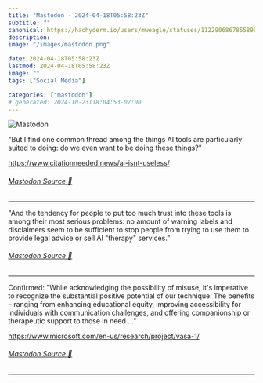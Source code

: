 ```yaml
---
title: "Mastodon - 2024-04-18T05:58:23Z"
subtitle: ""
canonical: https://hachyderm.io/users/mweagle/statuses/112290686785589935
description:
image: "/images/mastodon.png"

date: 2024-04-18T05:58:23Z
lastmod: 2024-04-18T05:58:23Z
image: ""
tags: ["Social Media"]

categories: ["mastodon"]
# generated: 2024-10-23T18:04:53-07:00
---
```

![Mastodon](/images/mastodon.png)

<p>&quot;But I find one common thread among the things AI tools are particularly suited to doing: do we even want to be doing these things?”</p><p><a href="https://www.citationneeded.news/ai-isnt-useless/" target="_blank" rel="nofollow noopener noreferrer" translate="no"><span class="invisible">https://www.</span><span class="ellipsis">citationneeded.news/ai-isnt-us</span><span class="invisible">eless/</span></a></p>


###### [Mastodon Source 🐘](https://hachyderm.io/@mweagle/112290686785589935)

___

<p>&quot;And the tendency for people to put too much trust into these tools is among their most serious problems: no amount of warning labels and disclaimers seem to be sufficient to stop people from trying to use them to provide legal advice or sell AI &quot;therapy&quot; services.”</p>


###### [Mastodon Source 🐘](https://hachyderm.io/@mweagle/112290689519232343)

___

<p>Confirmed: &quot;While acknowledging the possibility of misuse, it&#39;s imperative to recognize the substantial positive potential of our technique. The benefits – ranging from enhancing educational equity, improving accessibility for individuals with communication challenges, and offering companionship or therapeutic support to those in need …&quot;</p><p><a href="https://www.microsoft.com/en-us/research/project/vasa-1/" target="_blank" rel="nofollow noopener noreferrer" translate="no"><span class="invisible">https://www.</span><span class="ellipsis">microsoft.com/en-us/research/p</span><span class="invisible">roject/vasa-1/</span></a></p>


###### [Mastodon Source 🐘](https://hachyderm.io/@mweagle/112290696273670295)

___
